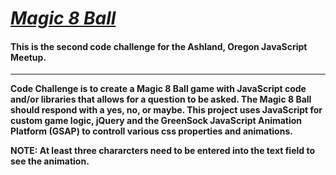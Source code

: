 # _[Magic 8 Ball](https://digitalgnome.github.io/magic-8-ball/)_

#### This is the second code challenge for the Ashland, Oregon JavaScript Meetup.

------

**Code Challenge is to create a Magic 8 Ball game with JavaScript code and/or libraries that allows for a question to be asked.  The Magic 8 Ball should respond with a yes, no, or maybe.  This project uses JavaScript for custom game logic, jQuery and the GreenSock JavaScript Animation Platform (GSAP) to controll various css properties and animations.**

**NOTE:  At least three chararcters need to be entered into the text field to see the animation.**
